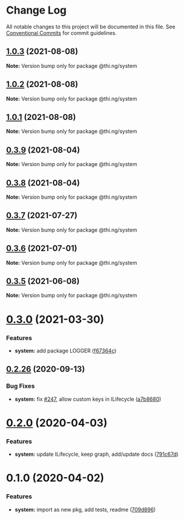 # Change Log

All notable changes to this project will be documented in this file.
See [Conventional Commits](https://conventionalcommits.org) for commit guidelines.

## [1.0.3](https://github.com/thi-ng/umbrella/compare/@thi.ng/system@1.0.2...@thi.ng/system@1.0.3) (2021-08-08)

**Note:** Version bump only for package @thi.ng/system





## [1.0.2](https://github.com/thi-ng/umbrella/compare/@thi.ng/system@1.0.1...@thi.ng/system@1.0.2) (2021-08-08)

**Note:** Version bump only for package @thi.ng/system





## [1.0.1](https://github.com/thi-ng/umbrella/compare/@thi.ng/system@0.3.9...@thi.ng/system@1.0.1) (2021-08-08)

**Note:** Version bump only for package @thi.ng/system





## [0.3.9](https://github.com/thi-ng/umbrella/compare/@thi.ng/system@0.3.8...@thi.ng/system@0.3.9) (2021-08-04)

**Note:** Version bump only for package @thi.ng/system





## [0.3.8](https://github.com/thi-ng/umbrella/compare/@thi.ng/system@0.3.7...@thi.ng/system@0.3.8) (2021-08-04)

**Note:** Version bump only for package @thi.ng/system





## [0.3.7](https://github.com/thi-ng/umbrella/compare/@thi.ng/system@0.3.6...@thi.ng/system@0.3.7) (2021-07-27)

**Note:** Version bump only for package @thi.ng/system





## [0.3.6](https://github.com/thi-ng/umbrella/compare/@thi.ng/system@0.3.5...@thi.ng/system@0.3.6) (2021-07-01)

**Note:** Version bump only for package @thi.ng/system





## [0.3.5](https://github.com/thi-ng/umbrella/compare/@thi.ng/system@0.3.4...@thi.ng/system@0.3.5) (2021-06-08)

**Note:** Version bump only for package @thi.ng/system





# [0.3.0](https://github.com/thi-ng/umbrella/compare/@thi.ng/system@0.2.48...@thi.ng/system@0.3.0) (2021-03-30)


### Features

* **system:** add package LOGGER ([f67364c](https://github.com/thi-ng/umbrella/commit/f67364cb12f7a868e005a8f6ea7759d9fc03c216))





## [0.2.26](https://github.com/thi-ng/umbrella/compare/@thi.ng/system@0.2.25...@thi.ng/system@0.2.26) (2020-09-13)


### Bug Fixes

* **system:** fix [#247](https://github.com/thi-ng/umbrella/issues/247), allow custom keys in ILifecycle ([a7b8680](https://github.com/thi-ng/umbrella/commit/a7b86804255f22cbdbcaf128854ba615fb5cf20f))





# [0.2.0](https://github.com/thi-ng/umbrella/compare/@thi.ng/system@0.1.0...@thi.ng/system@0.2.0) (2020-04-03)


### Features

* **system:** update ILifecycle, keep graph, add/update docs ([791c67d](https://github.com/thi-ng/umbrella/commit/791c67d446c5fae041831a16b250b5cfd62312d0))





# 0.1.0 (2020-04-02)


### Features

* **system:** import as new pkg, add tests, readme ([709d896](https://github.com/thi-ng/umbrella/commit/709d896cee964dc876e1e53c95a3b77a00d8c433))
